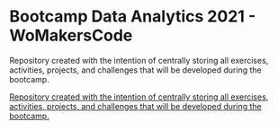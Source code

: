 # Bootcamp Data Analytics 2021 - WoMakersCode

Repository created with the intention of centrally storing all exercises, activities, projects, and challenges that will be developed during the bootcamp.
<br>

[Repository created with the intention of centrally storing all exercises, activities, projects, and challenges that will be developed during the bootcamp.](https://github.com/NaraGuimma/bootcamp_WoMakersCode/blob/main/DA2022%20-%20Calend%C3%A1rio%20com%20Escala.pdf)

